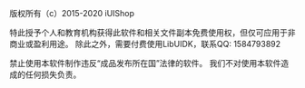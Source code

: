 版权所有（c）2015-2020 iUIShop

特此授予个人和教育机构获得此软件和相关文件副本免费使用权，但仅可应用于非商业或盈利用途。
除此之外，需要付费使用LibUIDK，联系QQ: 1584793892

禁止使用本软件制作违反“成品发布所在国”法律的软件。
我们不对使用本软件造成的任何损失负责。
